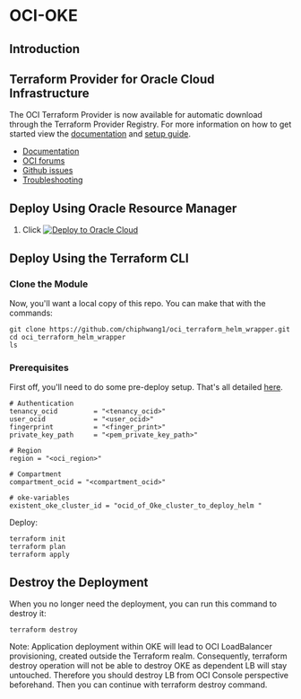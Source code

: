 # OCI-OKE

## Introduction



## Terraform Provider for Oracle Cloud Infrastructure
The OCI Terraform Provider is now available for automatic download through the Terraform Provider Registry. 
For more information on how to get started view the [documentation](https://www.terraform.i1/docs/providers/oci/index.html) 
and [setup guide](https://www.terraform.io/docs/providers/oci/guides/version-3-upgrade.html).

* [Documentation](https://www.terraform.io/docs/providers/oci/index.html)
* [OCI forums](https://cloudcustomerconnect.oracle.com/resources/9c8fa8f96f/summary)
* [Github issues](https://github.com/terraform-providers/terraform-provider-oci/issues)
* [Troubleshooting](https://www.terraform.io/docs/providers/oci/guides/guides/troubleshooting.html)

## Deploy Using Oracle Resource Manager


1. Click [![Deploy to Oracle Cloud](https://oci-resourcemanager-plugin.plugins.oci.oraclecloud.com/latest/deploy-to-oracle-cloud.svg)](https://cloud.oracle.com/resourcemanager/stacks/create?region=home&zipUrl=https://github.com/chiphwang1/oci-arch-osok-install/archive/refs/tags/v10.zip)

## Deploy Using the Terraform CLI

### Clone the Module

Now, you'll want a local copy of this repo. You can make that with the commands:

    git clone https://github.com/chiphwang1/oci_terraform_helm_wrapper.git
    cd oci_terraform_helm_wrapper
    ls

### Prerequisites

First off, you'll need to do some pre-deploy setup.  That's all detailed [here](https://github.com/cloud-partners/oci-prerequisites).


```
# Authentication
tenancy_ocid         = "<tenancy_ocid>"
user_ocid            = "<user_ocid>"
fingerprint          = "<finger_print>"
private_key_path     = "<pem_private_key_path>"

# Region
region = "<oci_region>"

# Compartment
compartment_ocid = "<compartment_ocid>"

# oke-variables
existent_oke_cluster_id = "ocid_of_Oke_cluster_to_deploy_helm "

````

Deploy:

    terraform init
    terraform plan
    terraform apply


## Destroy the Deployment
When you no longer need the deployment, you can run this command to destroy it:

    terraform destroy

Note: Application deployment within OKE will lead to OCI LoadBalancer provisioning, created outside the Terraform realm. Consequently, terraform destroy operation will not be able to destroy OKE as dependent LB will stay untouched. Therefore you should destroy LB from OCI Console perspective beforehand. Then you can continue with terraform destroy command.


